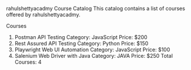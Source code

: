 rahulshettyacadmy Course Catalog
This catalog contains a list of courses offered by rahulshettyacadmy.

Courses
1. Postman API Testing
Category: JavaScript
Price: $200
2. Rest Assured API Testing
Category: Python
Price: $150
3. Playwright Web UI Automation
Category: JavaScript
Price: $100
4. Salenium Web Driver with Java
Category: JAVA
Price: $250
Total Courses: 4
